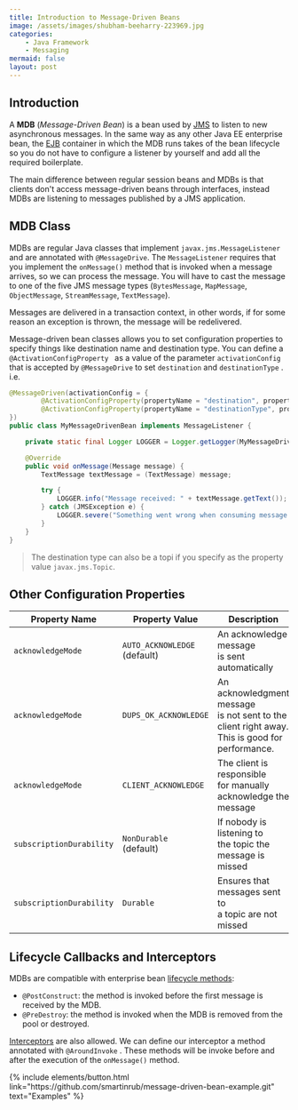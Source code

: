```yaml
---
title: Introduction to Message-Driven Beans
image: /assets/images/shubham-beeharry-223969.jpg
categories:
    - Java Framework
    - Messaging
mermaid: false
layout: post
---
```


## Introduction

A **MDB** (*Message-Driven Bean*) is a bean used by [JMS](https://sergiomartinrubio.com/articles/understanding-messaging-pattern-with-jms) to listen to new asynchronous messages. In the same way as any other Java EE enterprise bean, the [EJB](https://sergiomartinrubio.com/articles/ejb-what-it-is-why-it-exists-and-how-it-works) container in which the MDB runs takes of the bean lifecycle so you do not have to configure a listener by yourself and add all the required boilerplate.

The main difference between regular session beans and MDBs is that clients don't access message-driven beans through interfaces, instead MDBs are listening to messages published by a JMS application.

## MDB Class

MDBs are regular Java classes that implement `javax.jms.MessageListener`  and are annotated with `@MessageDrive`. The `MessageListener` requires that you implement the `onMessage()` method that is invoked when a message arrives, so we can process the message. You will have to cast the message to one of the five JMS message types (`BytesMessage`, `MapMessage`,  `ObjectMessage`, `StreamMessage`, `TextMessage`).

Messages are delivered in a transaction context, in other words, if for some reason an exception is thrown, the message will be redelivered.

Message-driven bean classes allows you to set configuration properties to specify things like destination name and destination type. You can define a `@ActivationConfigProperty ` as a value of the parameter `activationConfig` that is accepted by `@MessageDrive` to set `destination` and `destinationType` . i.e.

```java
@MessageDriven(activationConfig = {
        @ActivationConfigProperty(propertyName = "destination", propertyValue = "myQueue"),
        @ActivationConfigProperty(propertyName = "destinationType", propertyValue = "javax.jms.Queue")
})
public class MyMessageDrivenBean implements MessageListener {

    private static final Logger LOGGER = Logger.getLogger(MyMessageDrivenBean.class.getName());

    @Override
    public void onMessage(Message message) {
        TextMessage textMessage = (TextMessage) message;

        try {
            LOGGER.info("Message received: " + textMessage.getText());
        } catch (JMSException e) {
            LOGGER.severe("Something went wrong when consuming message: " + e.getMessage());
        }
    }
}
```

> The destination type can also be a topi if you specify as the property value `javax.jms.Topic`.

## Other Configuration Properties

| Property Name              | Property Value               | Description                                                  |
| -------------------------- | ---------------------------- | ------------------------------------------------------------ |
| `acknowledgeMode`          | `AUTO_ACKNOWLEDGE` <br />(default) | An acknowledge message <br />is sent automatically                 |
| `acknowledgeMode`          | `DUPS_OK_ACKNOWLEDGE`        | An acknowledgment message <br />is not sent to the client right away. <br />This is good for performance. |
| `acknowledgeMode`          | `CLIENT_ACKNOWLEDGE`         | The client is responsible <br />for manually acknowledge the message |
| `subscriptionDurability`   | `NonDurable` <br />(default)       | If nobody is listening to <br />the topic the message is missed    |
| ``subscriptionDurability`` | `Durable`                    | Ensures that messages sent to <br />a topic are not missed         |

## Lifecycle Callbacks and Interceptors

MDBs are compatible with enterprise bean [lifecycle methods](https://sergiomartinrubio.com/articles/ejb-what-it-is-why-it-exists-and-how-it-works#session-bean-lifecycle-methods):

- `@PostConstruct`: the method is invoked before the first message is received by the MDB.
- `@PreDestroy`:  the method is invoked when the MDB is removed from the pool or destroyed.

[Interceptors](https://sergiomartinrubio.com/articles/ejb-what-it-is-why-it-exists-and-how-it-works#session-bean-interceptor) are also allowed. We can define our interceptor  a method annotated with `@AroundInvoke` . These methods will be invoke before and after the execution of the `onMessage()` method.

<p class="text-center">
{% include elements/button.html link="https://github.com/smartinrub/message-driven-bean-example.git" text="Examples" %}
</p>

